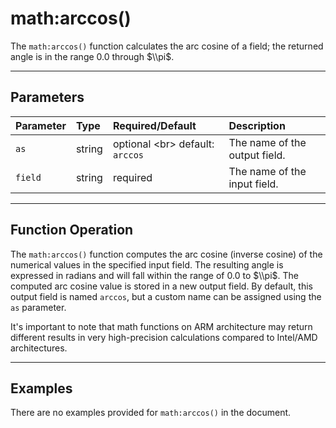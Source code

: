 # math:arccos()

The `math:arccos()` function calculates the arc cosine of a field; the returned angle is in the range $0.0$ through $\\pi$.

***

## Parameters

| Parameter | Type | Required/Default | Description |
| :--- | :--- | :--- | :--- |
| `as` | string | optional \<br\> default: `arccos` | The name of the output field. |
| `field` | string | required | The name of the input field. |

***

## Function Operation

The `math:arccos()` function computes the arc cosine (inverse cosine) of the numerical values in the specified input field. The resulting angle is expressed in radians and will fall within the range of $0.0$ to $\\pi$. The computed arc cosine value is stored in a new output field. By default, this output field is named `arccos`, but a custom name can be assigned using the `as` parameter.

It's important to note that math functions on ARM architecture may return different results in very high-precision calculations compared to Intel/AMD architectures.

***

## Examples

There are no examples provided for `math:arccos()` in the document.
